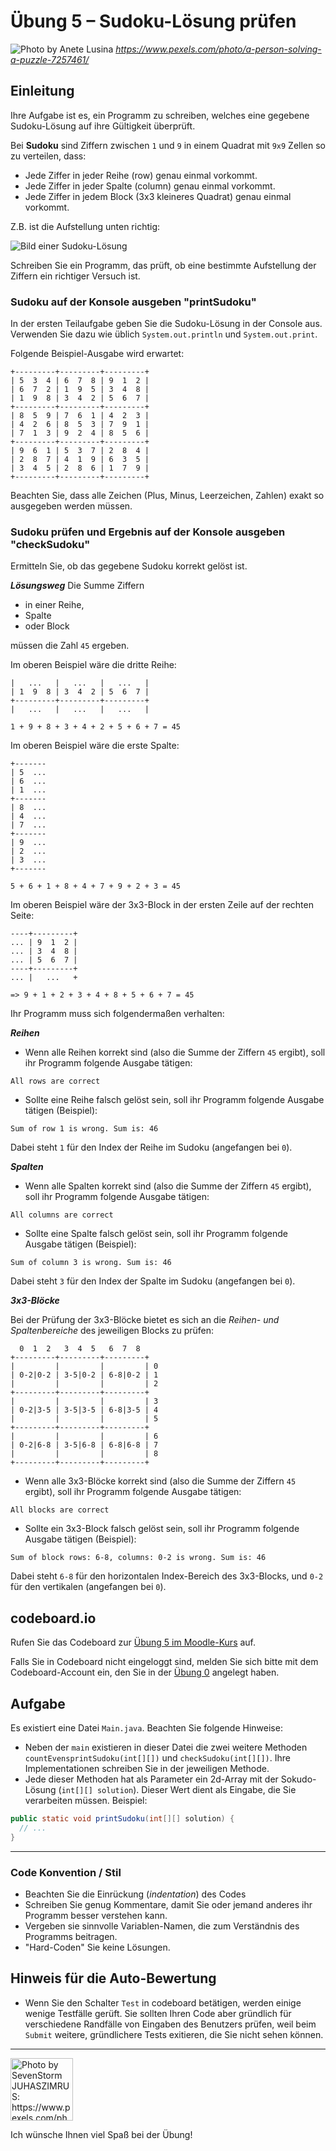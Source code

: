 # Übung 5 – Sudoku-Lösung prüfen

![Photo by Anete Lusina](pexels-anete-lusina-7257461.jpg)
 *https://www.pexels.com/photo/a-person-solving-a-puzzle-7257461/*

## Einleitung

Ihre Aufgabe ist es, ein Programm zu schreiben, welches eine gegebene Sudoku-Lösung auf ihre Gültigkeit überprüft.

Bei **Sudoku** sind Ziffern zwischen `1` und `9` in einem Quadrat mit `9x9` Zellen so zu verteilen, dass:
* Jede Ziffer in jeder Reihe (row) genau einmal vorkommt.
* Jede Ziffer in jeder Spalte (column) genau einmal vorkommt.
* Jede Ziffer in jedem Block (3x3 kleineres Quadrat) genau einmal vorkommt.

Z.B. ist die Aufstellung unten richtig:

![Bild einer Sudoku-Lösung](sudoku.png)

Schreiben Sie ein Programm, das prüft, ob eine bestimmte Aufstellung der Ziffern ein richtiger Versuch ist.

### Sudoku auf der Konsole ausgeben "printSudoku"

In der ersten Teilaufgabe geben Sie die Sudoku-Lösung in der Console aus. Verwenden Sie dazu wie üblich `System.out.println` und `System.out.print`. 

Folgende Beispiel-Ausgabe wird erwartet:

```
+---------+---------+---------+
| 5  3  4 | 6  7  8 | 9  1  2 |
| 6  7  2 | 1  9  5 | 3  4  8 |
| 1  9  8 | 3  4  2 | 5  6  7 |
+---------+---------+---------+
| 8  5  9 | 7  6  1 | 4  2  3 |
| 4  2  6 | 8  5  3 | 7  9  1 |
| 7  1  3 | 9  2  4 | 8  5  6 |
+---------+---------+---------+
| 9  6  1 | 5  3  7 | 2  8  4 |
| 2  8  7 | 4  1  9 | 6  3  5 |
| 3  4  5 | 2  8  6 | 1  7  9 |
+---------+---------+---------+
```

Beachten Sie, dass alle Zeichen (Plus, Minus, Leerzeichen, Zahlen) exakt so ausgegeben werden müssen. 

### Sudoku prüfen und Ergebnis auf der Konsole ausgeben "checkSudoku"

Ermitteln Sie, ob das gegebene Sudoku korrekt gelöst ist. 

***Lösungsweg*** 
Die Summe Ziffern 
* in einer Reihe, 
* Spalte 
* oder Block 

müssen die Zahl `45` ergeben. 

Im oberen Beispiel wäre die dritte Reihe:

```
|   ...   |   ...   |   ...   |
| 1  9  8 | 3  4  2 | 5  6  7 |
+---------+---------+---------+
|   ...   |   ...   |   ...   |

1 + 9 + 8 + 3 + 4 + 2 + 5 + 6 + 7 = 45
```

Im oberen Beispiel wäre die erste Spalte:

```
+-------
| 5  ... 
| 6  ... 
| 1  ... 
+-------
| 8  ... 
| 4  ... 
| 7  ... 
+-------
| 9  ... 
| 2  ... 
| 3  ... 
+-------

5 + 6 + 1 + 8 + 4 + 7 + 9 + 2 + 3 = 45
```

Im oberen Beispiel wäre der 3x3-Block in der ersten Zeile auf der rechten Seite:

```
----+---------+
... | 9  1  2 |
... | 3  4  8 |
... | 5  6  7 |
----+---------+
... |   ...   +

=> 9 + 1 + 2 + 3 + 4 + 8 + 5 + 6 + 7 = 45
```

Ihr Programm muss sich folgendermaßen verhalten:

***Reihen***
* Wenn alle Reihen korrekt sind (also die Summe der Ziffern `45` ergibt), soll ihr Programm folgende Ausgabe tätigen:
```
All rows are correct
```
* Sollte eine Reihe falsch gelöst sein, soll ihr Programm folgende Ausgabe tätigen (Beispiel):
```
Sum of row 1 is wrong. Sum is: 46
```
Dabei steht `1` für den Index der Reihe im Sudoku (angefangen bei `0`).

***Spalten***

* Wenn alle Spalten korrekt sind (also die Summe der Ziffern `45` ergibt), soll ihr Programm folgende Ausgabe tätigen:
```
All columns are correct
```
* Sollte eine Spalte falsch gelöst sein, soll ihr Programm folgende Ausgabe tätigen (Beispiel):
```
Sum of column 3 is wrong. Sum is: 46
```
Dabei steht `3` für den Index der Spalte im Sudoku (angefangen bei `0`).

***3x3-Blöcke***

Bei der Prüfung der 3x3-Blöcke bietet es sich an die *Reihen- und Spaltenbereiche* des jeweiligen Blocks zu prüfen:

```
  0  1  2   3  4  5   6  7  8 
+---------+---------+---------+
|         |         |         | 0
| 0-2|0-2 | 3-5|0-2 | 6-8|0-2 | 1
|         |         |         | 2
+---------+---------+---------+
|         |         |         | 3
| 0-2|3-5 | 3-5|3-5 | 6-8|3-5 | 4
|         |         |         | 5
+---------+---------+---------+
|         |         |         | 6
| 0-2|6-8 | 3-5|6-8 | 6-8|6-8 | 7
|         |         |         | 8
+---------+---------+---------+
```

* Wenn alle 3x3-Blöcke korrekt sind (also die Summe der Ziffern `45` ergibt), soll ihr Programm folgende Ausgabe tätigen:
```
All blocks are correct
```
* Sollte ein 3x3-Block falsch gelöst sein, soll ihr Programm folgende Ausgabe tätigen (Beispiel):
```
Sum of block rows: 6-8, columns: 0-2 is wrong. Sum is: 46
```
Dabei steht `6-8` für den horizontalen Index-Bereich des 3x3-Blocks, und `0-2` für den vertikalen (angefangen bei `0`).

## codeboard.io 

Rufen Sie das Codeboard zur [Übung 5 im Moodle-Kurs](https://lms.bht-berlin.de/mod/lti/view.php?id=905037) auf. 

Falls Sie in Codeboard nicht eingeloggt sind, melden Sie sich bitte mit dem Codeboard-Account ein, den Sie in der [Übung 0](../bht_pr1_submission_00/README.md) angelegt haben.

## Aufgabe

Es existiert eine Datei `Main.java`. Beachten Sie folgende Hinweise:

* Neben der `main` existieren in dieser Datei die zwei weitere Methoden `countEvensprintSudoku(int[][])` und  `checkSudoku(int[][])`. Ihre Implementationen schreiben Sie in der jeweiligen Methode.
* Jede dieser Methoden hat als Parameter ein 2d-Array mit der Sokudo-Lösung (`int[][] solution`). Dieser Wert dient als Eingabe, die Sie verarbeiten müssen. Beispiel:

```java
public static void printSudoku(int[][] solution) {
  // ...
}
```

---


### Code Konvention / Stil

* Beachten Sie die Einrückung (_indentation_) des Codes
* Schreiben Sie genug Kommentare, damit Sie oder jemand anderes ihr Programm besser verstehen kann.
* Vergeben sie sinnvolle Variablen-Namen, die zum Verständnis des Programms beitragen.
* "Hard-Coden" Sie keine Lösungen.

## Hinweis für die Auto-Bewertung

* Wenn Sie den Schalter `Test` in codeboard betätigen, werden einige wenige Testfälle gerüft. Sie sollten Ihren Code aber gründlich für verschiedene Randfälle von Eingaben des Benutzers prüfen, weil beim `Submit` weitere, gründlichere Tests exitieren, die Sie nicht sehen können.

---

<a href="https://www.pexels.com/photo/123-let-s-go-imaginary-text-704767/">
<img src="../pexels-sevenstorm-juhaszimrus-704767.jpg" width="100" height="100" alt="Photo by SevenStorm JUHASZIMRUS: https://www.pexels.com/photo/123-let-s-go-imaginary-text-704767/">
</a>

Ich wünsche Ihnen viel Spaß bei der Übung! 

